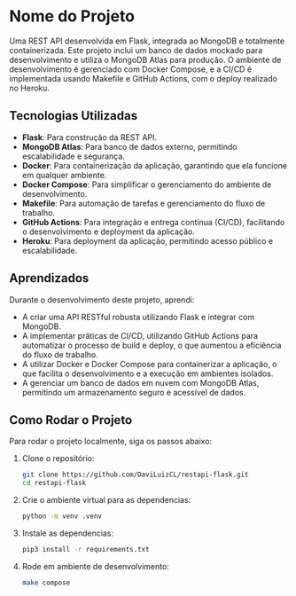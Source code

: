# Nome do Projeto

Uma REST API desenvolvida em Flask, integrada ao MongoDB e totalmente containerizada. Este projeto inclui um banco de dados mockado para desenvolvimento e utiliza o MongoDB Atlas para produção. O ambiente de desenvolvimento é gerenciado com Docker Compose, e a CI/CD é implementada usando Makefile e GitHub Actions, com o deploy realizado no Heroku.

## Tecnologias Utilizadas

- **Flask**: Para construção da REST API.
- **MongoDB Atlas**: Para banco de dados externo, permitindo escalabilidade e segurança.
- **Docker**: Para containerização da aplicação, garantindo que ela funcione em qualquer ambiente.
- **Docker Compose**: Para simplificar o gerenciamento do ambiente de desenvolvimento.
- **Makefile**: Para automação de tarefas e gerenciamento do fluxo de trabalho.
- **GitHub Actions**: Para integração e entrega contínua (CI/CD), facilitando o desenvolvimento e deployment da aplicação.
- **Heroku**: Para deployment da aplicação, permitindo acesso público e escalabilidade.

## Aprendizados

Durante o desenvolvimento deste projeto, aprendi:

- A criar uma API RESTful robusta utilizando Flask e integrar com MongoDB.
- A implementar práticas de CI/CD, utilizando GitHub Actions para automatizar o processo de build e deploy, o que aumentou a eficiência do fluxo de trabalho.
- A utilizar Docker e Docker Compose para containerizar a aplicação, o que facilita o desenvolvimento e a execução em ambientes isolados.
- A gerenciar um banco de dados em nuvem com MongoDB Atlas, permitindo um armazenamento seguro e acessível de dados.

## Como Rodar o Projeto

Para rodar o projeto localmente, siga os passos abaixo:

1. Clone o repositório:

   ```bash
   git clone https://github.com/DaviLuizCL/restapi-flask.git
   cd restapi-flask

2. Crie o ambiente virtual para as dependencias:

   ```bash
   python -m venv .venv

3. Instale as dependencias:

   ```bash
   pip3 install -r requirements.txt

4. Rode em ambiente de desenvolvimento:
    ```bash
    make compose






